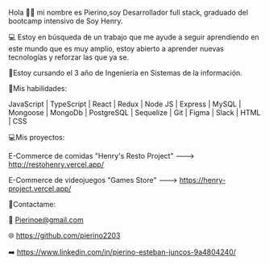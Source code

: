 Hola 👋👋 mi nombre  es Pierino,soy Desarrollador full stack, graduado del bootcamp intensivo de Soy Henry.

💻 Estoy en búsqueda de un trabajo que me ayude a seguir aprendiendo en este mundo que es muy amplio, estoy abierto a aprender nuevas tecnologías y reforzar las que ya se.

📝Estoy cursando el 3 año de Ingeniería en Sistemas de la información. 

🚀Mis habilidades: 

JavaScript | TypeScript | React | Redux | Node JS | Express | MySQL | Mongoose | MongoDb | PostgreSQL | Sequelize | Git | Figma | Slack | HTML | CSS

💻Mis proyectos:

E-Commerce de comidas "Henry's Resto Project" ---> http://restohenry.vercel.app/

E-Commerce de videojuegos "Games Store" ---> https://henry-project.vercel.app/

🤝Contactame:

📧 Pierinoe@gmail.com

🌐 https://github.com/pierino2203

➡️ https://www.linkedin.com/in/pierino-esteban-juncos-9a4804240/
